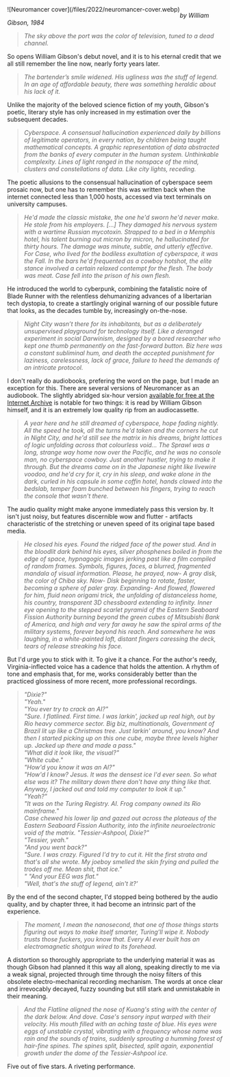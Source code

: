 <!--
.. title: Neuromancer
.. slug: neuromancer
.. date: 2022-09-19 11:22:12 UTC-05:00
.. tags: media,book,novel,audiobook,science-fiction,cyberpunk
-->

<span style="float: left">
![Neuromancer cover](/files/2022/neuromancer-cover.webp)
</span>

*by William Gibson, 1984*


> *The sky above the port was the color of television, tuned to a dead channel.*

So opens William Gibson's debut novel, and it is to his eternal credit that we
all still remember the line now, nearly forty years later.

> *The bartender’s smile widened. His ugliness was the stuff of legend. In an
> age of affordable beauty, there was something heraldic about his lack of it.*

Unlike the majority of the beloved science fiction of my youth, Gibson's
poetic, literary style has only increased in my estimation over the subsequent
decades.

> *Cyberspace. A consensual hallucination experienced daily by billions of
> legitimate operators, in every nation, by children being taught mathematical
> concepts. A graphic representation of data abstracted from the banks of
> every computer in the human system. Unthinkable complexity. Lines of light
> ranged in the nonspace of the mind, clusters and constellations of data. Like
> city lights, receding.*

The poetic allusions to the consensual hallucination of cyberspace seem prosaic
now, but one has to remember this was written back when the internet connected
less than 1,000 hosts, accessed via text terminals on university campuses.

> *He'd made the classic mistake, the one he'd sworn he'd never make. He stole
> from his employers. [...] They damaged his nervous system with a wartime
> Russian mycotoxin. Strapped to a bed in a Memphis hotel, his talent burning
> out micron by micron, he hallucinated for thirty hours. The damage was
> minute, subtle, and utterly effective. For Case, who lived for the bodiless
> exultation of cyberspace, it was the Fall. In the bars he'd frequented as a
> cowboy hotshot, the elite stance involved a certain relaxed contempt for the
> flesh. The body was meat. Case fell into the prison of his own flesh.*

He introduced the world to cyberpunk, combining the fatalistic noire of Blade
Runner with the relentless dehumanizing advances of a libertarian tech
dystopia, to create a startlingly original warning of our possible future that
looks, as the decades tumble by, increasingly on-the-nose.

> *Night City wasn’t there for its inhabitants, but as a deliberately
> unsupervised playground for technology itself. Like a deranged experiment in
> social Darwinism, designed by a bored researcher who kept one thumb
> permanently on the fast-forward button. Biz here was a constant subliminal
> hum, and death the accepted punishment for laziness, carelessness, lack of
> grace, failure to heed the demands of an intricate protocol.*

I don't really do audiobooks, prefering the word on the page, but
I made an exception for this. There are several versions of Neuromancer as an
audiobook. The slightly abridged six-hour version [available for free at the
Internet Archive](https://archive.org/details/NeuromancerReadByWilliamGibson)
is notable for two things: it is read by William Gibson himself, and it is an
extremely low quality rip from an audiocassette.

> *A year here and he still dreamed of cyberspace, hope fading nightly. All the
> speed he took, all the turns he'd taken and the corners he cut in Night City,
> and he'd still see the matrix in his dreams, bright lattices of logic
> unfolding across that colourless void... The Sprawl was a long, strange way
> home now over the Pacific, and he was no console man, no cyberspace cowboy.
> Just another hustler, trying to make it through. But the dreams came on in
> the Japanese night like livewire voodoo, and he'd cry for it, cry in his
> sleep, and wake alone in the dark, curled in his capsule in some coffin
> hotel, hands clawed into the bedslab, temper foam bunched between his
> fingers, trying to reach the console that wasn't there.*

The audio quality might make anyone immediately pass this version by. It isn't
just noisy, but features discernible wow and flutter - artifacts characteristic
of the stretching or uneven speed of its original tape based media.

> *He closed his eyes. Found the ridged face of the power stud. And in the
> bloodlit dark behind his eyes, silver phosphenes boiled in from the edge of
> space, hypnagogic images jerking past like a film compiled of random frames.
> Symbols, figures, faces, a blurred, fragmented mandala of visual information.
> Please, he prayed, now- A gray disk, the color of Chiba sky. Now- Disk
> beginning to rotate, faster, becoming a sphere of paler gray. Expanding- And
> flowed, flowered for him, fluid neon origami trick, the unfolding of
> distanceless home, his country, transparent 3D chessboard extending to
> infinity. Inner eye opening to the stepped scarlet pyramid of the Eastern
> Seaboard Fission Authority burning beyond the green cubes of Mitsubishi Bank
> of America, and high and very far away he saw the spiral arms of the military
> systems, forever beyond his reach. And somewhere he was laughing, in a
> white-painted loft, distant fingers caressing the deck, tears of release
> streaking his face.*

But I'd urge you to stick with it. To give it a chance. For the author's reedy,
Virginia-inflected voice has a cadence that holds the attention. A rhythm of
tone and emphasis that, for me, works considerably better than the practiced
glossiness of more recent, more professional recordings.

> *"Dixie?"<br>
> "Yeah."<br>
> "You ever try to crack an AI?"<br>
> "Sure. I flatlined. First time. I was larkin', jacked up real high, out by Rio heavy commerce sector. Big biz, multinationals, Government of Brazil lit up like a Christmas tree. Just larkin' around, you know? And then I started picking up on this one cube, maybe three levels higher up. Jacked up there and made a pass."<br>
> "What did it look like, the visual?"<br>
> "White cube."<br>
> "How'd you know it was an AI?"<br>
> "How'd I know? Jesus. It was the densest ice I'd ever seen. So what else was it? The military down there don't have any thing like that. Anyway, I jacked out and told my computer to look it up."<br>
> "Yeah?"<br>
> "It was on the Turing Registry. AI. Frog company owned its Rio mainframe."<br>
> Case chewed his lower lip and gazed out across the plateaus of the Eastern Seaboard Fission Authority, into the infinite neuroelectronic void of the matrix. "Tessier-Ashpool, Dixie?"<br>
> "Tessier, yeah."<br>
> "And you went back?"<br>
> "Sure. I was crazy. Figured I'd try to cut it. Hit the first strata and that's all she wrote. My joeboy smelled the skin frying and pulled the trodes off me. Mean shit, that ice."<br>
" "And your EEG was flat."<br>
> "Well, that's the stuff of legend, ain't it?'*

By the end of the second chapter, I'd stopped being bothered by the audio
quality, and by chapter three, it had become an intrinsic part of the
experience.

> *The moment, I mean the nanosecond, that one of those things starts figuring
> out ways to make itself smarter, Turing’ll wipe it. Nobody trusts those
> fuckers, you know that. Every AI ever built has an electromagnetic shotgun
> wired to its forehead.*

A distortion so thoroughly appropriate to the underlying material
it was as though Gibson had planned it this way all along, speaking directly to
me via a weak signal, projected through time through the noisy filters of this
obsolete electro-mechanical recording mechanism. The words at once clear and
irrevocably decayed, fuzzy sounding but still stark and unmistakable in their
meaning.

> *And the Flatline aligned the nose of Kuang's sting with the center of the
> dark below. And dove. Case's sensory input warped with their velocity. His
> mouth filled with an aching taste of blue. His eyes were eggs of unstable
> crystal, vibrating with a frequency whose name was rain and the sounds of
> trains, suddenly sprouting a humming forest of hair-fine spines. The spines
> split, bisected, split again, exponential growth under the dome of the
> Tessier-Ashpool ice.*

Five out of five stars. A riveting performance.

<br style="clear: left" />

